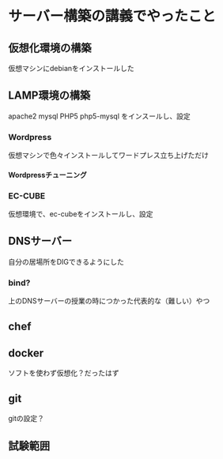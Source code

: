 サーバー構築の講義でやったこと
==================================

## 仮想化環境の構築
仮想マシンにdebianをインストールした
## LAMP環境の構築
apache2 mysql PHP5 php5-mysql をインスールし、設定

### Wordpress
仮想マシンで色々インストールしてワードプレス立ち上げただけ

#### Wordpressチューニング

### EC-CUBE
仮想環境で、ec-cubeをインストールし、設定

## DNSサーバー
自分の居場所をDIGできるようにした

### bind?
上のDNSサーバーの授業の時につかった代表的な（難しい）やつ

## chef

## docker
ソフトを使わず仮想化？だったはず

## git
gitの設定？

## 試験範囲

